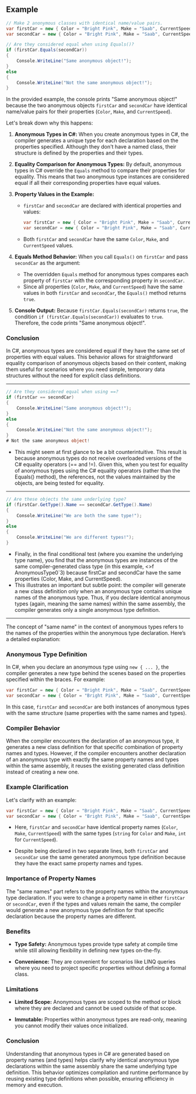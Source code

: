 ## Example
```csharp
// Make 2 anonymous classes with identical name/value pairs.  
var firstCar = new { Color = "Bright Pink", Make = "Saab", CurrentSpeed = 55 };  
var secondCar = new { Color = "Bright Pink", Make = "Saab", CurrentSpeed = 55 };  

// Are they considered equal when using Equals()?  
if (firstCar.Equals(secondCar))  
{  
	Console.WriteLine("Same anonymous object!");  
}  
else  
{  
	Console.WriteLine("Not the same anonymous object!");  
}
```

In the provided example, the console prints "Same anonymous object!" because the two anonymous objects `firstCar` and `secondCar` have identical name/value pairs for their properties (`Color`, `Make`, and `CurrentSpeed`). 

Let's break down why this happens:

1. **Anonymous Types in C#:** When you create anonymous types in C#, the compiler generates a unique type for each declaration based on the properties specified. Although they don't have a named class, their structure is defined by the properties and their types.

2. **Equality Comparison for Anonymous Types:** By default, anonymous types in C# override the `Equals` method to compare their properties for equality. This means that two anonymous type instances are considered equal if all their corresponding properties have equal values.

3. **Property Values in the Example:** 
   - `firstCar` and `secondCar` are declared with identical properties and values:
     ```csharp
     var firstCar = new { Color = "Bright Pink", Make = "Saab", CurrentSpeed = 55 };
     var secondCar = new { Color = "Bright Pink", Make = "Saab", CurrentSpeed = 55 };
     ```
   - Both `firstCar` and `secondCar` have the same `Color`, `Make`, and `CurrentSpeed` values.

4. **Equals Method Behavior:** When you call `Equals()` on `firstCar` and pass `secondCar` as the argument:
   - The overridden `Equals` method for anonymous types compares each property of `firstCar` with the corresponding property in `secondCar`.
   - Since all properties (`Color`, `Make`, and `CurrentSpeed`) have the same values in both `firstCar` and `secondCar`, the `Equals()` method returns `true`.

5. **Console Output:** Because `firstCar.Equals(secondCar)` returns `true`, the condition `if (firstCar.Equals(secondCar))` evaluates to `true`. Therefore, the code prints "Same anonymous object!".

### Conclusion

In C#, anonymous types are considered equal if they have the same set of properties with equal values. This behavior allows for straightforward equality comparison of anonymous objects based on their content, making them useful for scenarios where you need simple, temporary data structures without the need for explicit class definitions.

--- 
```csharp
// Are they considered equal when using ==?  
if (firstCar == secondCar)  
{  
	Console.WriteLine("Same anonymous object!");  
}  
else  
{  
	Console.WriteLine("Not the same anonymous object!");  
}
# Not the same anonymous object!
```

- This might seem at first glance to be a bit counterintuitive. This result is because anonymous types do not receive overloaded versions of the C# equality operators (== and !=). Given this, when you test for equality of anonymous types using the C# equality operators (rather than the Equals() method), the references, not the values maintained by the objects, are being tested for equality.

---
```csharp
// Are these objects the same underlying type?  
if (firstCar.GetType().Name == secondCar.GetType().Name)  
{  
	Console.WriteLine("We are both the same type!");  
}  
else  
{  
	Console.WriteLine("We are different types!");  
}
```
- Finally, in the final conditional test (where you examine the underlying type name), you find  that the anonymous types are instances of the same compiler-generated class type (in this example,  \<>f AnonymousType0\`3) because firstCar and secondCar have the same properties (Color, Make, and  CurrentSpeed).
- This illustrates an important but subtle point: the compiler will generate a new class definition only when an anonymous type contains unique names of the anonymous type. Thus, if you declare identical anonymous types (again, meaning the same names) within the same assembly, the compiler generates only a single anonymous type definition.

---
The concept of "same name" in the context of anonymous types refers to the names of the properties within the anonymous type declaration. Here’s a detailed explanation:

### Anonymous Type Definition

In C#, when you declare an anonymous type using `new { ... }`, the compiler generates a new type behind the scenes based on the properties specified within the braces. For example:

```csharp
var firstCar = new { Color = "Bright Pink", Make = "Saab", CurrentSpeed = 55 };
var secondCar = new { Color = "Bright Pink", Make = "Saab", CurrentSpeed = 55 };
```

In this case, `firstCar` and `secondCar` are both instances of anonymous types with the same structure (same properties with the same names and types).

### Compiler Behavior

When the compiler encounters the declaration of an anonymous type, it generates a new class definition for that specific combination of property names and types. However, if the compiler encounters another declaration of an anonymous type with exactly the same property names and types within the same assembly, it reuses the existing generated class definition instead of creating a new one.

### Example Clarification

Let's clarify with an example:

```csharp
var firstCar = new { Color = "Bright Pink", Make = "Saab", CurrentSpeed = 55 };
var secondCar = new { Color = "Bright Pink", Make = "Saab", CurrentSpeed = 55 };
```

- Here, `firstCar` and `secondCar` have identical property names (`Color`, `Make`, `CurrentSpeed`) with the same types (`string` for `Color` and `Make`, `int` for `CurrentSpeed`).

- Despite being declared in two separate lines, both `firstCar` and `secondCar` use the same generated anonymous type definition because they have the exact same property names and types.

### Importance of Property Names

The "same names" part refers to the property names within the anonymous type declaration. If you were to change a property name in either `firstCar` or `secondCar`, even if the types and values remain the same, the compiler would generate a new anonymous type definition for that specific declaration because the property names are different.

### Benefits

- **Type Safety:** Anonymous types provide type safety at compile time while still allowing flexibility in defining new types on-the-fly.
  
- **Convenience:** They are convenient for scenarios like LINQ queries where you need to project specific properties without defining a formal class.

### Limitations

- **Limited Scope:** Anonymous types are scoped to the method or block where they are declared and cannot be used outside of that scope.
  
- **Immutable:** Properties within anonymous types are read-only, meaning you cannot modify their values once initialized.

### Conclusion

Understanding that anonymous types in C# are generated based on property names (and types) helps clarify why identical anonymous type declarations within the same assembly share the same underlying type definition. This behavior optimizes compilation and runtime performance by reusing existing type definitions when possible, ensuring efficiency in memory and execution.